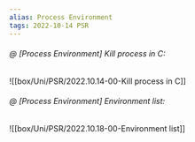 ```yaml
---
alias: Process Environment
tags: 2022-10-14 PSR
---
```


###### @ [Process Environment] Kill process in C:
![[box/Uni/PSR/2022.10.14-00-Kill process in C]]

###### @ [Process Environment] Environment list:
![[box/Uni/PSR/2022.10.18-00-Environment list]]